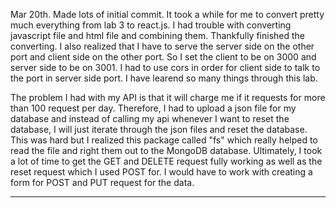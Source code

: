 Mar 20th. Made lots of initial commit. It took a while for me to convert pretty much everything from lab 3 to react.js. I had trouble with converting javascript file and html file and combining them. Thankfully finished the converting. I also realized that I have to serve the server side on the other port and client side on the other port. So I set the client to be on 3000 and server side to be on 3001. I had to use cors in order for client side to talk to the port in server side port. I have learend so many things through this lab.

The problem I had with my API is that it will charge me if it requests for more than 100 request per day. Therefore, I had to upload a json file for my database and instead of calling my api whenever I want to reset the database, I will just iterate through the json files and reset the database. This was hard but I realized this package called "fs" which really helped to read the file and right them out to the MongoDB database. Ultimately, I took a lot of time to get the GET and DELETE request fully working as well as the reset request which I used POST for. I would have to work with creating a form for POST and PUT request for the data.

---
